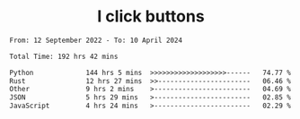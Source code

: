 <h1 align="center">
I click buttons
</h1>

<!--START_SECTION:waka-->

```txt
From: 12 September 2022 - To: 10 April 2024

Total Time: 192 hrs 42 mins

Python             144 hrs 5 mins  >>>>>>>>>>>>>>>>>>>------   74.77 %
Rust               12 hrs 27 mins  >>-----------------------   06.46 %
Other              9 hrs 2 mins    >------------------------   04.69 %
JSON               5 hrs 29 mins   >------------------------   02.85 %
JavaScript         4 hrs 24 mins   >------------------------   02.29 %
```

<!--END_SECTION:waka-->
